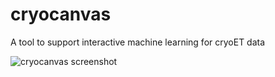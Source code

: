 # cryocanvas
A tool to support interactive machine learning for cryoET data

![cryocanvas screenshot](cover.png)
